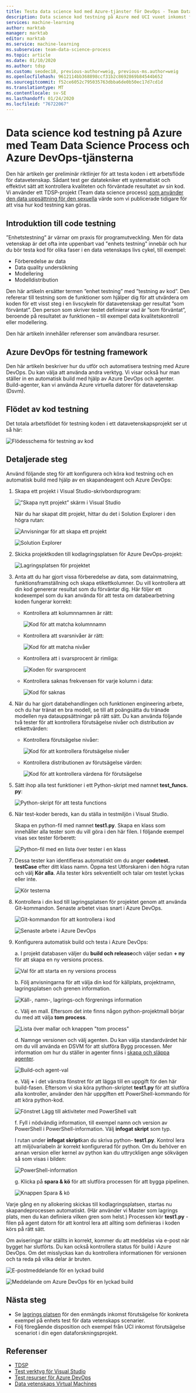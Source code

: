 ```yaml
---
title: Testa data science kod med Azure-tjänster för DevOps - Team Data Science Process
description: Data science kod testning på Azure med UCI vuxet inkomst förutsägelse datauppsättningen med Team Data Science Process och Azure DevOps-tjänsterna
services: machine-learning
author: marktab
manager: marktab
editor: marktab
ms.service: machine-learning
ms.subservice: team-data-science-process
ms.topic: article
ms.date: 01/10/2020
ms.author: tdsp
ms.custom: seodec18, previous-author=weig, previous-ms.author=weig
ms.openlocfilehash: 9612114bb368898ccf31b2c8692869b84544b652
ms.sourcegitcommit: f52ce6052c795035763dbba6de0b50ec17d7cd1d
ms.translationtype: MT
ms.contentlocale: sv-SE
ms.lasthandoff: 01/24/2020
ms.locfileid: "76722067"
---
```

# <a name="data-science-code-testing-on-azure-with-the-team-data-science-process-and-azure-devops-services"></a>Data science kod testning på Azure med Team Data Science Process och Azure DevOps-tjänsterna
Den här artikeln ger preliminär riktlinjer för att testa koden i ett arbetsflöde för datavetenskap. Sådant test ger datatekniker ett systematiskt och effektivt sätt att kontrollera kvaliteten och förväntade resultatet av sin kod. Vi använder ett TDSP-projekt (Team data science process) [som använder den data uppsättning för den sexuella](https://github.com/Azure/MachineLearningSamples-TDSPUCIAdultIncome) värde som vi publicerade tidigare för att visa hur kod testning kan göras. 

## <a name="introduction-on-code-testing"></a>Introduktion till code testning
”Enhetstestning” är värnar om praxis för programutveckling. Men för data vetenskap är det ofta inte uppenbart vad "enhets testning" innebär och hur du bör testa kod för olika faser i en data vetenskaps livs cykel, till exempel:

* Förberedelse av data
* Data quality undersökning
* Modellering
* Modelldistribution 

Den här artikeln ersätter termen ”enhet testning” med ”testning av kod”. Den refererar till testning som de funktioner som hjälper dig för att utvärdera om koden för ett visst steg i en livscykeln för datavetenskap ger resultat ”som förväntat”. Den person som skriver testet definierar vad är ”som förväntat”, beroende på resultatet av funktionen – till exempel data kvalitetskontroll eller modellering.

Den här artikeln innehåller referenser som användbara resurser.

## <a name="azure-devops-for-the-testing-framework"></a>Azure DevOps för testning framework
Den här artikeln beskriver hur du utför och automatisera testning med Azure DevOps. Du kan välja att använda andra verktyg. Vi visar också hur man ställer in en automatisk build med hjälp av Azure DevOps och agenter. Build-agenter, kan vi använda Azure virtuella datorer för datavetenskap (Dsvm).

## <a name="flow-of-code-testing"></a>Flödet av kod testning
Det totala arbetsflödet för testning koden i ett datavetenskapsprojekt ser ut så här: 

![Flödesschema för testning av kod](./media/code-test/test-flow-chart.PNG)

    
## <a name="detailed-steps"></a>Detaljerade steg

Använd följande steg för att konfigurera och köra kod testning och en automatisk build med hjälp av en skapandeagent och Azure DevOps:

1. Skapa ett projekt i Visual Studio-skrivbordsprogram:

    ![”Skapa nytt projekt” skärm i Visual Studio](./media/code-test/create_project.PNG)

   När du har skapat ditt projekt, hittar du det i Solution Explorer i den högra rutan:
    
    ![Anvisningar för att skapa ett projekt](./media/code-test/create_python_project_in_vs.PNG)

    ![Solution Explorer](./media/code-test/solution_explorer_in_vs.PNG)

1. Skicka projektkoden till kodlagringsplatsen för Azure DevOps-projekt: 

    ![Lagringsplatsen för projektet](./media/code-test/create_repo.PNG)

1. Anta att du har gjort vissa förberedelse av data, som datainmatning, funktionsframställning och skapa etikettkolumner. Du vill kontrollera att din kod genererar resultat som du förväntar dig. Här följer ett kodexempel som du kan använda för att testa om databearbetning koden fungerar korrekt:

    * Kontrollera att kolumnnamnen är rätt:
    
      ![Kod för att matcha kolumnnamn](./media/code-test/check_column_names.PNG)

    * Kontrollera att svarsnivåer är rätt:

      ![Kod för att matcha nivåer](./media/code-test/check_response_levels.PNG)

    * Kontrollera att i svarsprocent är rimliga:

      ![Koden för svarsprocent](./media/code-test/check_response_percentage.PNG)

    * Kontrollera saknas frekvensen för varje kolumn i data:
    
      ![Kod för saknas](./media/code-test/check_missing_rate.PNG)


1. När du har gjort databehandlingen och funktionen engineering arbete, och du har tränat en bra modell, se till att poängsätta du tränade modellen nya datauppsättningar på rätt sätt. Du kan använda följande två tester för att kontrollera förutsägelse nivåer och distribution av etikettvärden:

    * Kontrollera förutsägelse nivåer:
    
      ![Kod för att kontrollera förutsägelse nivåer](./media/code-test/check_prediction_levels.PNG)

    * Kontrollera distributionen av förutsägelse värden:

      ![Kod för att kontrollera värdena för förutsägelse](./media/code-test/check_prediction_values.PNG)

1. Sätt ihop alla test funktioner i ett Python-skript med namnet **test_funcs. py**:

    ![Python-skript för att testa functions](./media/code-test/create_file_test_func.PNG)


1. När test-koder bereds, kan du ställa in testmiljön i Visual Studio.

   Skapa en python-fil med namnet **test1.py**. Skapa en klass som innehåller alla tester som du vill göra i den här filen. I följande exempel visas sex tester förberett:
    
    ![Python-fil med en lista över tester i en klass](./media/code-test/create_file_test1_class.PNG)

1. Dessa tester kan identifieras automatiskt om du anger **codetest. testCase** efter ditt klass namn. Öppna test Utforskaren i den högra rutan och välj **Kör alla**. Alla tester körs sekventiellt och talar om testet lyckas eller inte.

    ![Kör testerna](./media/code-test/run_tests.PNG)

1. Kontrollera i din kod till lagringsplatsen för projektet genom att använda Git-kommandon. Senaste arbetet visas snart i Azure DevOps.

    ![Git-kommandon för att kontrollera i kod](./media/code-test/git_check_in.PNG)

    ![Senaste arbete i Azure DevOps](./media/code-test/git_check_in_most_recent_work.PNG)

1. Konfigurera automatisk build och testa i Azure DevOps:

    a. I projekt databasen väljer du **build och release**och väljer sedan **+ ny** för att skapa en ny versions process.

    ![Val för att starta en ny versions process](./media/code-test/create_new_build.PNG)

    b. Följ anvisningarna för att välja din kod för källplats, projektnamn, lagringsplatsen och grenen information.
    
    ![Käll-, namn-, lagrings-och förgrenings information](./media/code-test/fill_in_build_info.PNG)

    c. Välj en mall. Eftersom det inte finns någon python-projektmall börjar du med att välja **tom process**. 

    ![Lista över mallar och knappen "tom process"](./media/code-test/start_empty_process_template.PNG)

    d. Namnge versionen och välj agenten. Du kan välja standardvärdet här om du vill använda en DSVM för att slutföra Bygg processen. Mer information om hur du ställer in agenter finns i [skapa och släppa agenter](https://docs.microsoft.com/azure/devops/pipelines/agents/agents?view=vsts).
    
    ![Build-och agent-val](./media/code-test/select_agent.PNG)

    e. Välj **+** i det vänstra fönstret för att lägga till en uppgift för den här build-fasen. Eftersom vi ska köra python-skriptet **test1.py** för att slutföra alla kontroller, använder den här uppgiften ett PowerShell-kommando för att köra python-kod.
    
    ![Fönstret Lägg till aktiviteter med PowerShell valt](./media/code-test/add_task_powershell.PNG)

    f. Fyll i nödvändig information, till exempel namn och version av PowerShell i PowerShell-information. Välj **infogat skript** som typ. 
    
    I rutan under **infogat skript**kan du skriva python- **test1.py**. Kontrol lera att miljövariabeln är korrekt konfigurerad för python. Om du behöver en annan version eller kernel av python kan du uttryckligen ange sökvägen så som visas i bilden: 
    
    ![PowerShell-information](./media/code-test/powershell_scripts.PNG)

    g. Klicka på **spara & kö** för att slutföra processen för att bygga pipelinen.

    ![Knappen Spara & kö](./media/code-test/save_and_queue_build_definition.PNG)

Varje gång en ny allokering skickas till kodlagringsplatsen, startas nu skapandeprocessen automatiskt. (Här använder vi Master som lagrings plats, men du kan definiera vilken gren som helst.) Processen kör **test1.py** -filen på agent datorn för att kontrol lera att allting som definieras i koden körs på rätt sätt. 

Om aviseringar har ställts in korrekt, kommer du att meddelas via e-post när bygget har slutförts. Du kan också kontrollera status för build i Azure DevOps. Om det misslyckas kan du kontrollera informationen för versionen och ta reda på vilka delar är bruten.

![E-postmeddelande för en lyckad build](./media/code-test/email_build_succeed.PNG)

![Meddelande om Azure DevOps för en lyckad build](./media/code-test/vs_online_build_succeed.PNG)

## <a name="next-steps"></a>Nästa steg
* Se [lagrings platsen](https://github.com/Azure/MachineLearningSamples-TDSPUCIAdultIncome) för den enmängds inkomst förutsägelse för konkreta exempel på enhets test för data vetenskaps scenarier.
* Följ föregående disposition och exempel från UCI inkomst förutsägelse scenariot i din egen dataforskningsprojekt.

## <a name="references"></a>Referenser
* [TDSP](https://aka.ms/tdsp)
* [Test verktyg för Visual Studio](https://www.visualstudio.com/vs/features/testing-tools/)
* [Test resurser för Azure DevOps](https://www.visualstudio.com/team-services/)
* [Data vetenskaps Virtual Machines](https://azure.microsoft.com/services/virtual-machines/data-science-virtual-machines/)
